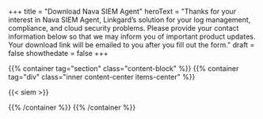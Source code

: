 +++
  title = "Download Nava SIEM Agent"
  heroText = "Thanks for your interest in Nava SIEM Agent, Linkgard’s solution for your log management, compliance, and cloud security problems. Please provide your contact information below so that we may inform you of important product updates. Your download link will be emailed to you after you fill out the form."
  draft = false
  showthedate = false
+++

{{% container tag="section" class="content-block" %}}
{{% container tag="div" class="inner content-center items-center" %}}

{{< siem >}}

{{% /container %}}
{{% /container %}}